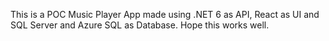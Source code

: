 This is a POC Music Player App made using .NET 6 as API, React as UI and SQL Server and Azure SQL as Database. Hope this works well.
